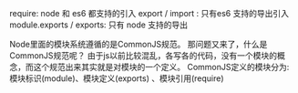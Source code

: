 require: node 和 es6 都支持的引入
export / import : 只有es6 支持的导出引入
module.exports / exports: 只有 node 支持的导出


Node里面的模块系统遵循的是CommonJS规范。
那问题又来了，什么是CommonJS规范呢？
由于js以前比较混乱，各写各的代码，没有一个模块的概念，而这个规范出来其实就是对模块的一个定义。
CommonJS定义的模块分为: 模块标识(module)、模块定义(exports) 、模块引用(require)
